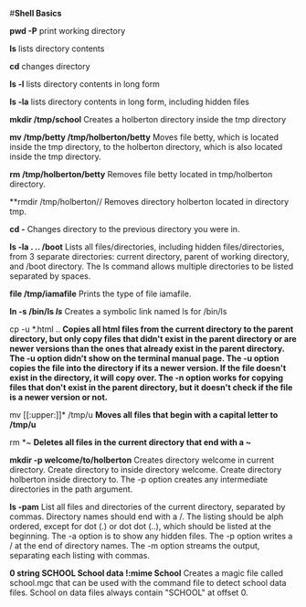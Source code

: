 #**Shell  Basics**

**pwd -P** print working directory

**ls** lists directory contents

**cd** changes directory

**ls -l** lists directory contents in long form

**ls -la** lists directory contents in long form, including hidden files

**mkdir /tmp/school** Creates a holberton directory inside the tmp directory

**mv /tmp/betty /tmp/holberton/betty** Moves file betty, which is located inside the tmp directory, to the holberton directory, which is also located inside the tmp directory.

**rm /tmp/holberton/betty** Removes file betty located in tmp/holberton directory.

**rmdir /tmp/holberton// Removes directory holberton located in directory tmp.

**cd -** Changes directory to the previous directory you were in.

**ls -la . .. /boot** Lists all files/directories, including hidden files/directories, from 3 separate directories: current directory, parent of working directory, and /boot directory. The ls command allows multiple directories to be listed separated by spaces.

**file /tmp/iamafile** Prints the type of file iamafile.

**ln -s /bin/ls _ls_** Creates a symbolic link named ls for /bin/ls

cp -u *.html .. **Copies all html files from the current directory to the parent directory, but only copy files that didn't exist in the parent directory or are newer versions than the ones that already exist in the parent directory. The -u option didn't show on the terminal manual page. The -u option copies the file into the directory if its a newer version. If the file doesn't exist in the directory, it will copy over. The -n option works for copying files that don't exist in the parent directory, but it doesn't check if the file is a newer version or not.**

mv [[:upper:]]* /tmp/u **Moves all files that begin with a capital letter to /tmp/u**

rm *~ **Deletes all files in the current directory that end with a ~**

**mkdir -p welcome/to/holberton** Creates directory welcome in current directory. Create directory to inside directory welcome. Create directory holberton inside directory to. The -p option creates any intermediate directories in the path argument.

**ls -pam** List all files and directories of the current directory, separated by commas. Directory names should end with a /. The listing should be alph ordered, except for dot (.) or dot dot (..), which should be listed at the beginning. The -a option is to show any hidden files. The -p option writes a / at the end of directory names. The -m option streams the output, separating each listing with commas.

**0 string SCHOOL School data !:mime School** Creates a magic file called school.mgc that can be used with the command file to detect school data files. School on data files always contain "SCHOOL" at offset 0.
